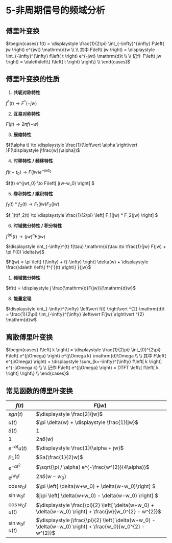 # 5-非周期信号的频域分析

## 傅里叶变换

$\begin{cases}
    f(t) = \displaystyle \frac{1}{2\pi} \int_{-\infty}^{\infty} F\left( jw \right) e^{jwt} \mathrm{d}w \\
    \\
    其中 F\left( jw \right) = \displaystyle \int_{-\infty}^{\infty} f\left( t \right) e^{-jwt} \mathrm{d}t \\
    \\
    记作 F\left( jw \right) = \daleth\left\{ f\left( t \right)  \right\}  \\
\end{cases}$

## 傅里叶变换的性质

1. **共轭对称特性**

$f^{*}(t) \to  F^{*}(-jw)$

2. **互易对称特性**

$F(jt) \to  2\pi f(-w)$

3. **展缩特性**

$f(\alpha t) \to \displaystyle \frac{1}{\left\vert \alpha \right\vert }F(\displaystyle j\frac{w}{\alpha})$

4. **时移特性 / 频移特性**

$f(t-t_0) \to F(jw) e^{-jwt_0}$

$f(t) e^{jwt_0} \to F\left[ j(w-w_0) \right] $

5. **卷积特性 / 乘积特性**

$f_1(t) * f_2(t) \to F_1(jw)F_2(jw)$

$f_1(t)f_2(t) \to \displaystyle \frac{1}{2\pi} \left[ F_1(jw) * F_2(jw) \right] $

6. **时域微分特性 / 积分特性**

$f^{(n)}(t) \to (jw)^{n} F(jw)$

$\displaystyle \int_{-\infty}^{t} f(\tau) \mathrm{d}\tau \to \frac{1}{jw} F(jw) + \pi F(0) \delta(w)$

$F(jw) = \pi \left[ f(\infty) + f(-\infty) \right] \delta(w) + \displaystyle \frac{\daleth \left\{ f^{'}(t) \right\} }{jw}$

1. **频域微分特性**

$tf(t) = \displaystyle j \frac{\mathrm{d}F(jw)}{\mathrm{d}w}$

8. **能量定理**

$\displaystyle \int_{-\infty}^{\infty} \left\vert f(t) \right\vert ^{2} \mathrm{d}t = \frac{1}{2\pi} \int_{-\infty}^{\infty} \left\vert F(jw) \right\vert ^{2} \mathrm{d}w$

## 离散傅里叶变换

$\begin{cases}
    f\left[ k \right]  = \displaystyle \frac{1}{2\pi} \int_{0}^{2\pi} F\left( e^{j\Omega} \right) e^{j\Omega k} \mathrm{d}\Omega \\
    \\
    其中 F\left( e^{j\Omega} \right) = \displaystyle \sum_{k=-\infty}^{\infty} f\left[ k \right] e^{-j\Omega k} \\
    \\
    记作 F\left( e^{j\Omega} \right) = DTFT \left\{ f\left[ k \right]   \right\}  \\
\end{cases}$

## 常见函数的傅里叶变换

$f(t)$|$F(jw)$
-|-
$sgn(t)$|$\displaystyle \frac{2}{jw}$
$u(t)$|$\pi \delta(w) + \displaystyle \frac{1}{jw}$
$\delta(t)$|$1$
$1$|$2\pi \delta(w)$
$e^{-\alpha t}u(t)$|$\displaystyle \frac{1}{\alpha + jw}$
$p_1(t)$|$Sa(\frac{1}{2}w)$
$e^{-\alpha t^{2}}$|$\sqrt{\pi / \alpha} e^{-\frac{w^{2}}{4\alpha}}$
$e^{jw_0t}$|$2\pi \delta(w-w_0)$
$\cos w_0t$|$\pi \left[ \delta(w+w_0) + \delta(w-w_0)\right] $
$\sin w_0t$|$j\pi \left[ \delta(w+w_0) - \delta(w-w_0) \right] $
$\cos w_0t \, u(t)$|$\displaystyle \frac{\pi}{2} \left[ \delta(w+w_0) + \delta(w-w_0) \right]  + \frac{jw}{w_0^{2} - w^{2}}$
$\sin w_0t \, u(t)$|$\displaystyle j\frac{\pi}{2} \left[ \delta(w+w_0) - \delta(w-w_0) \right]  + \frac{w_0}{w_0^{2} - w^{2}}$
